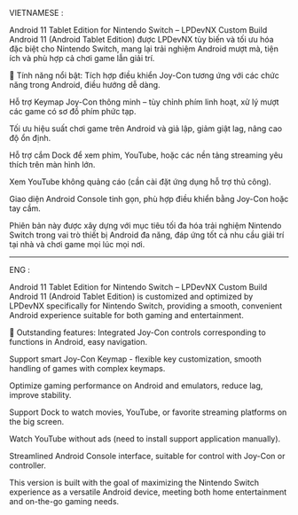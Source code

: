VIETNAMESE :

Android 11 Tablet Edition for Nintendo Switch – LPDevNX Custom Build
Android 11 (Android Tablet Edition) được LPDevNX tùy biến và tối ưu hóa đặc biệt cho Nintendo Switch, mang lại trải nghiệm Android mượt mà, tiện ích và phù hợp cả chơi game lẫn giải trí.

🔹 Tính năng nổi bật:
Tích hợp điều khiển Joy-Con tương ứng với các chức năng trong Android, điều hướng dễ dàng.

Hỗ trợ Keymap Joy-Con thông minh – tùy chỉnh phím linh hoạt, xử lý mượt các game có sơ đồ phím phức tạp.

Tối ưu hiệu suất chơi game trên Android và giả lập, giảm giật lag, nâng cao độ ổn định.

Hỗ trợ cắm Dock để xem phim, YouTube, hoặc các nền tảng streaming yêu thích trên màn hình lớn.

Xem YouTube không quảng cáo (cần cài đặt ứng dụng hỗ trợ thủ công).

Giao diện Android Console tinh gọn, phù hợp điều khiển bằng Joy-Con hoặc tay cầm.

Phiên bản này được xây dựng với mục tiêu tối đa hóa trải nghiệm Nintendo Switch trong vai trò thiết bị Android đa năng, đáp ứng tốt cả nhu cầu giải trí tại nhà và chơi game mọi lúc mọi nơi.

-----

ENG :

Android 11 Tablet Edition for Nintendo Switch – LPDevNX Custom Build
Android 11 (Android Tablet Edition) is customized and optimized by LPDevNX specifically for Nintendo Switch, providing a smooth, convenient Android experience suitable for both gaming and entertainment.

🔹 Outstanding features:
Integrated Joy-Con controls corresponding to functions in Android, easy navigation.

Support smart Joy-Con Keymap - flexible key customization, smooth handling of games with complex keymaps.

Optimize gaming performance on Android and emulators, reduce lag, improve stability.

Support Dock to watch movies, YouTube, or favorite streaming platforms on the big screen.

Watch YouTube without ads (need to install support application manually).

Streamlined Android Console interface, suitable for control with Joy-Con or controller.

This version is built with the goal of maximizing the Nintendo Switch experience as a versatile Android device, meeting both home entertainment and on-the-go gaming needs.

